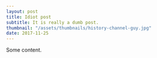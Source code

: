 ```yaml
---
layout: post
title: Idiot post
subtitle: It is really a dumb post.
thumbnail: "/assets/thumbnails/history-channel-guy.jpg"
date: 2017-11-25
---
```


Some content.